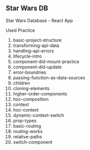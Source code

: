 ## Star Wars DB

Star Wars Database - React App

Used Practice

1. basic-project-structure
2. transforming-api-data
3. handling-api-errors
4. lifecycle-intro
5. component-did-mount-practice
6. component-did-update
7. error-boundries
8. passing-function-as-data-sources
9. children
10. cloning-elements
11. higher-order-components
12. hoc-composition
13. context
14. hoc-context
15. dynamic-context-switch
16. prop-types
17. basic-routing
18. routing-works
19. relative-paths
20. switch-component
